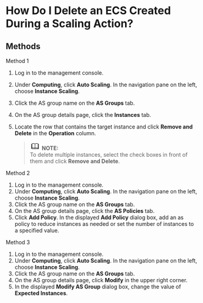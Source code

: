 # How Do I Delete an ECS Created During a Scaling Action?<a name="EN-US_TOPIC_0107177452"></a>

## Methods<a name="section18167182325715"></a>

Method 1

1.  Log in to the management console.
2.  Under  **Computing**, click  **Auto Scaling**. In the navigation pane on the left, choose  **Instance Scaling**.
3.  Click the AS group name on the  **AS Groups**  tab.
4.  On the AS group details page, click the  **Instances**  tab.
5.  Locate the row that contains the target instance and click  **Remove and Delete**  in the  **Operation**  column.

    >![](public_sys-resources/icon-note.gif) **NOTE:**   
    >To delete multiple instances, select the check boxes in front of them and click  **Remove and Delete**.  


Method 2

1.  Log in to the management console.
2.  Under  **Computing**, click  **Auto Scaling**. In the navigation pane on the left, choose  **Instance Scaling**.
3.  Click the AS group name on the  **AS Groups**  tab.
4.  On the AS group details page, click the  **AS Policies**  tab.
5.  Click  **Add Policy**. In the displayed  **Add Policy**  dialog box, add an as policy to reduce instances as needed or set the number of instances to a specified value.

Method 3

1.  Log in to the management console.
2.  Under  **Computing**, click  **Auto Scaling**. In the navigation pane on the left, choose  **Instance Scaling**.
3.  Click the AS group name on the  **AS Groups**  tab.
4.  On the AS group details page, click  **Modify**  in the upper right corner.
5.  In the displayed  **Modify AS Group**  dialog box, change the value of  **Expected Instances**.

